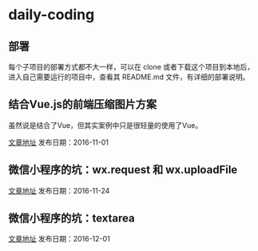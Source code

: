 # daily-coding

## 部署
每个子项目的部署方式都不大一样，可以在 clone 或者下载这个项目到本地后，进入自己需要运行的项目中，查看其 README.md 文件，有详细的部署说明。

## 结合Vue.js的前端压缩图片方案
虽然说是结合了Vue，但其实案例中只是很轻量的使用了Vue。

[文章地址][1] 发布日期：2016-11-01

## 微信小程序的坑：wx.request 和 wx.uploadFile
[文章地址][2] 发布日期：2016-11-24

## 微信小程序的坑：textarea
[文章地址][3] 发布日期：2016-12-01

[1]: https://segmentfault.com/a/1190000007343788
[2]: https://segmentfault.com/a/1190000007588905
[3]: https://segmentfault.com/a/1190000007663214
